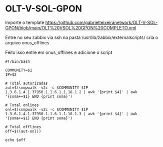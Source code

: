# OLT-V-SOL-GPON

Importe o template https://github.com/gabrielteixeiranetwork/OLT-V-SOL-GPON/blob/main/OLT%20VSOL%20GPON%20COMPLETO.xml

Entre no seu zabbix via ssh na pasta /usr/lib/zabbix/externalscripts/ cria o arquivo onus_offlines

Feito isso entre em onus_offlines e adicione o script

    #!/bin/bash

    COMMUNITY=$1
    IP=$2

    # Total autorizadas
    aut=$(snmpwalk -v2c -c $COMMUNITY $IP 1.3.6.1.4.1.37950.1.1.6.1.1.18.1.2 | awk '{print $4}' | awk '{soma+=$1} END {print soma}')

    # Total onlines
    onl=$(snmpwalk -v2c -c $COMMUNITY $IP 1.3.6.1.4.1.37950.1.1.6.1.1.18.1.3 | awk '{print $4}' | awk '{soma+=$1} END {print soma}')

    # Total offlines
    off=$((aut-onl))

    echo $off
